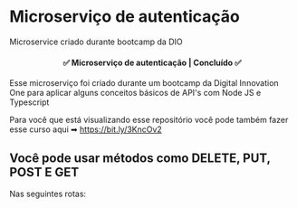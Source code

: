 # Microserviço de autenticação
Microservice criado durante bootcamp da DIO

<h4 align="center"> 
	✅  Microserviço de autenticação | Concluído ✅
</h4>

Esse microserviço foi criado durante um bootcamp da Digital Innovation One para aplicar alguns conceitos básicos de API's com Node JS e Typescript

Para você que está visualizando esse repositório você pode também fazer esse curso aqui ➡ https://bit.ly/3KncOv2


## Você pode usar métodos como DELETE, PUT, POST E GET


Nas seguintes rotas: 
